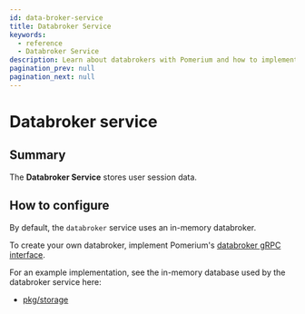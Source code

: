 ```yaml
---
id: data-broker-service
title: Databroker Service
keywords:
  - reference
  - Databroker Service
description: Learn about databrokers with Pomerium and how to implement your own in-memory database used by the databroker service.
pagination_prev: null
pagination_next: null
---
```


# Databroker service

## Summary

The **Databroker Service** stores user session data.

## How to configure

By default, the `databroker` service uses an in-memory databroker.

To create your own databroker, implement Pomerium's [databroker gRPC interface](https://github.com/pomerium/pomerium/blob/main/pkg/grpc/databroker/databroker.proto).

For an example implementation, see the in-memory database used by the databroker service here:

- [pkg/storage](https://github.com/pomerium/pomerium/tree/main/pkg/storage/inmemory)

